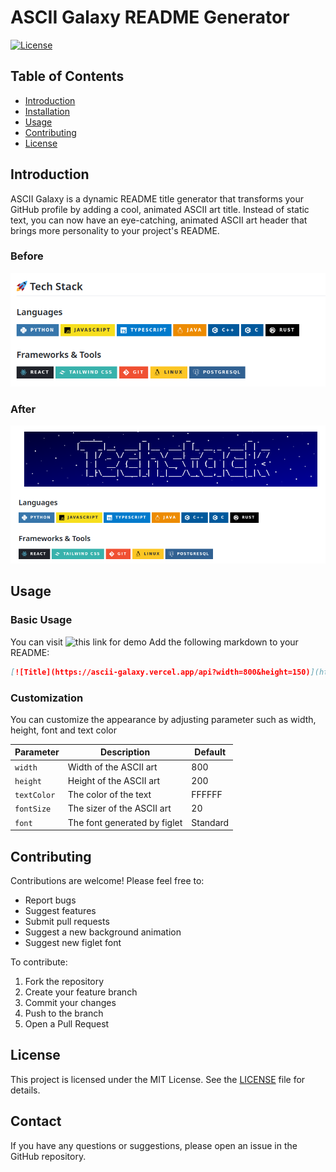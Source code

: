 # ASCII Galaxy README Generator

[![License](https://img.shields.io/badge/license-MIT-blue.svg)](LICENSE)

## Table of Contents

- [Introduction](#introduction)
- [Installation](#installation)
- [Usage](#usage)
- [Contributing](#contributing)
- [License](#license)

## Introduction

ASCII Galaxy is a dynamic README title generator that transforms your GitHub profile by adding a cool, animated ASCII art title. Instead of static text, you can now have an eye-catching, animated ASCII art header that brings more personality to your project's README.

### Before
![Before](./assets/Before.png)
### After
![After](./assets/After.png)

## Usage

### Basic Usage
You can visit ![this link](https://ascii-galaxy.vercel.app) for demo
Add the following markdown to your README:

```markdown
[![Title](https://ascii-galaxy.vercel.app/api?width=800&height=150)](https://ascii-galaxy.vercel.app/)
```

### Customization

You can customize the appearance by adjusting parameter such as width, height, font and text color 

| Parameter | Description | Default | 
|-----------|-------------|---------|
| `width`   | Width of the ASCII art | 800 |
| `height`  | Height of the ASCII art | 200 |
| `textColor`  | The color of the text | FFFFFF |
| `fontSize`  | The sizer of the ASCII art | 20 |
| `font`  | The font generated by figlet | Standard |

## Contributing

Contributions are welcome! Please feel free to:

- Report bugs
- Suggest features
- Submit pull requests
- Suggest a new background animation
- Suggest new figlet font

To contribute:
1. Fork the repository
2. Create your feature branch 
3. Commit your changes
4. Push to the branch 
5. Open a Pull Request

## License

This project is licensed under the MIT License. See the [LICENSE](LICENSE) file for details.

## Contact

If you have any questions or suggestions, please open an issue in the GitHub repository.

